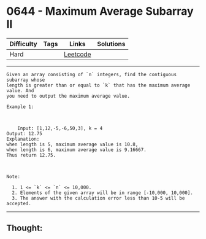 # 0644 - Maximum Average Subarray II

Difficulty  | Tags | Links | Solutions
----------- | ---- | ----- | -----
Hard |  | [Leetcode](https://leetcode.com/problems/maximum-average-subarray-ii/description/) |


-----------

```
Given an array consisting of `n` integers, find the contiguous subarray whose
length is greater than or equal to `k` that has the maximum average value. And
you need to output the maximum average value.

Example 1:



    Input: [1,12,-5,-6,50,3], k = 4Output: 12.75Explanation:when length is 5, maximum average value is 10.8,when length is 6, maximum average value is 9.16667.Thus return 12.75.



Note:

  1. 1 <= `k` <= `n` <= 10,000.
  2. Elements of the given array will be in range [-10,000, 10,000].
  3. The answer with the calculation error less than 10-5 will be accepted.
```

-----------

## Thought:
